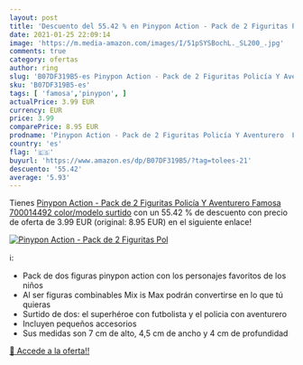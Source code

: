 ```yaml
---
layout: post
title: 'Descuento del 55.42 % en Pinypon Action - Pack de 2 Figuritas Pol'
date: 2021-01-25 22:09:14
image: 'https://m.media-amazon.com/images/I/51pSYSBochL._SL200_.jpg'
comments: true
category: ofertas
author: ring
slug: 'B07DF319B5-es Pinypon Action - Pack de 2 Figuritas Policía Y Aventurero...'
sku: 'B07DF319B5-es'
tags: [ 'famosa','pinypon', ]
actualPrice: 3.99 EUR
currency: EUR
price: 3.99
comparePrice: 8.95 EUR
prodname: 'Pinypon Action - Pack de 2 Figuritas Policía Y Aventurero  Famosa 700014492    color/modelo surtido'
country: 'es'
flag: '🇪🇸'
buyurl: 'https://www.amazon.es/dp/B07DF319B5/?tag=tolees-21'
descuento: '55.42'
average: '5.93'
---
```


Tienes [Pinypon Action - Pack de 2 Figuritas Policía Y Aventurero  Famosa 700014492    color/modelo surtido](https://www.amazon.es/dp/B07DF319B5/?tag=tolees-21) con un 55.42 % de descuento con precio de oferta de 3.99 EUR (original: 8.95 EUR) en el siguiente enlace!

[![Pinypon Action - Pack de 2 Figuritas Pol](https://m.media-amazon.com/images/I/51pSYSBochL._SL200_.jpg)](https://www.amazon.es/dp/B07DF319B5/?tag=tolees-21)

ℹ️:

- Pack de dos figuras pinypon action con los personajes favoritos de los niños
- Al ser figuras combinables Mix is Max podrán convertirse en lo que tú quieras
- Surtido de dos: el superhéroe con futbolista y el policia con aventurero
- Incluyen pequeños accesorios
- Sus medidas son 7 cm de alto, 4,5 cm de ancho y 4 cm de profundidad

[🛒 Accede a la oferta!!](https://www.amazon.es/dp/B07DF319B5/?tag=tolees-21)
